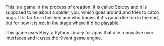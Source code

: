 This is a game in the process of creation. It is called Spidey and it is supposed to be about a spider, you, which goes around and tries to catch bugs. It is far from finished and who knows if it's gonna be fun in the end, but for now it is not in the stage where it'd be playable.

This game uses Kivy, a Python library for apps that use innovative user interfaces and it uses the Kivent game engine.
